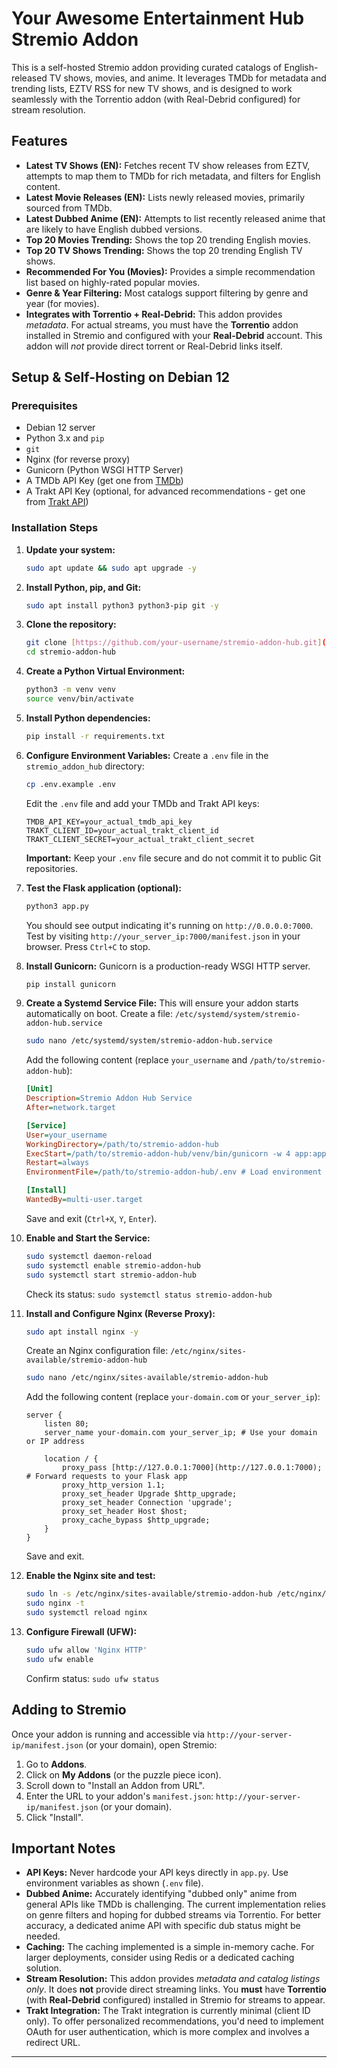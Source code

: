 # Your Awesome Entertainment Hub Stremio Addon

This is a self-hosted Stremio addon providing curated catalogs of English-released TV shows, movies, and anime. It leverages TMDb for metadata and trending lists, EZTV RSS for new TV shows, and is designed to work seamlessly with the Torrentio addon (with Real-Debrid configured) for stream resolution.

## Features

* **Latest TV Shows (EN):** Fetches recent TV show releases from EZTV, attempts to map them to TMDb for rich metadata, and filters for English content.
* **Latest Movie Releases (EN):** Lists newly released movies, primarily sourced from TMDb.
* **Latest Dubbed Anime (EN):** Attempts to list recently released anime that are likely to have English dubbed versions.
* **Top 20 Movies Trending:** Shows the top 20 trending English movies.
* **Top 20 TV Shows Trending:** Shows the top 20 trending English TV shows.
* **Recommended For You (Movies):** Provides a simple recommendation list based on highly-rated popular movies.
* **Genre & Year Filtering:** Most catalogs support filtering by genre and year (for movies).
* **Integrates with Torrentio + Real-Debrid:** This addon provides *metadata*. For actual streams, you must have the **Torrentio** addon installed in Stremio and configured with your **Real-Debrid** account. This addon will *not* provide direct torrent or Real-Debrid links itself.

## Setup & Self-Hosting on Debian 12

### Prerequisites

* Debian 12 server
* Python 3.x and `pip`
* `git`
* Nginx (for reverse proxy)
* Gunicorn (Python WSGI HTTP Server)
* A TMDb API Key (get one from [TMDb](https://www.themoviedb.org/documentation/api/terms-of-use))
* A Trakt API Key (optional, for advanced recommendations - get one from [Trakt API](https://trakt.tv/oauth/applications))

### Installation Steps

1.  **Update your system:**
    ```bash
    sudo apt update && sudo apt upgrade -y
    ```

2.  **Install Python, pip, and Git:**
    ```bash
    sudo apt install python3 python3-pip git -y
    ```

3.  **Clone the repository:**
    ```bash
    git clone [https://github.com/your-username/stremio-addon-hub.git](https://github.com/your-username/stremio-addon-hub.git) # Replace with your repo URL
    cd stremio-addon-hub
    ```

4.  **Create a Python Virtual Environment:**
    ```bash
    python3 -m venv venv
    source venv/bin/activate
    ```

5.  **Install Python dependencies:**
    ```bash
    pip install -r requirements.txt
    ```

6.  **Configure Environment Variables:**
    Create a `.env` file in the `stremio_addon_hub` directory:
    ```bash
    cp .env.example .env
    ```
    Edit the `.env` file and add your TMDb and Trakt API keys:
    ```
    TMDB_API_KEY=your_actual_tmdb_api_key
    TRAKT_CLIENT_ID=your_actual_trakt_client_id
    TRAKT_CLIENT_SECRET=your_actual_trakt_client_secret
    ```
    **Important:** Keep your `.env` file secure and do not commit it to public Git repositories.

7.  **Test the Flask application (optional):**
    ```bash
    python3 app.py
    ```
    You should see output indicating it's running on `http://0.0.0.0:7000`. Test by visiting `http://your_server_ip:7000/manifest.json` in your browser. Press `Ctrl+C` to stop.

8.  **Install Gunicorn:**
    Gunicorn is a production-ready WSGI HTTP server.
    ```bash
    pip install gunicorn
    ```

9.  **Create a Systemd Service File:**
    This will ensure your addon starts automatically on boot.
    Create a file: `/etc/systemd/system/stremio-addon-hub.service`
    ```bash
    sudo nano /etc/systemd/system/stremio-addon-hub.service
    ```
    Add the following content (replace `your_username` and `/path/to/stremio-addon-hub`):
    ```ini
    [Unit]
    Description=Stremio Addon Hub Service
    After=network.target

    [Service]
    User=your_username
    WorkingDirectory=/path/to/stremio-addon-hub
    ExecStart=/path/to/stremio-addon-hub/venv/bin/gunicorn -w 4 app:app -b 127.0.0.1:7000
    Restart=always
    EnvironmentFile=/path/to/stremio-addon-hub/.env # Load environment variables

    [Install]
    WantedBy=multi-user.target
    ```
    Save and exit (`Ctrl+X`, `Y`, `Enter`).

10. **Enable and Start the Service:**
    ```bash
    sudo systemctl daemon-reload
    sudo systemctl enable stremio-addon-hub
    sudo systemctl start stremio-addon-hub
    ```
    Check its status: `sudo systemctl status stremio-addon-hub`

11. **Install and Configure Nginx (Reverse Proxy):**
    ```bash
    sudo apt install nginx -y
    ```
    Create an Nginx configuration file: `/etc/nginx/sites-available/stremio-addon-hub`
    ```bash
    sudo nano /etc/nginx/sites-available/stremio-addon-hub
    ```
    Add the following content (replace `your-domain.com` or `your_server_ip`):
    ```nginx
    server {
        listen 80;
        server_name your-domain.com your_server_ip; # Use your domain or IP address

        location / {
            proxy_pass [http://127.0.0.1:7000](http://127.0.0.1:7000); # Forward requests to your Flask app
            proxy_http_version 1.1;
            proxy_set_header Upgrade $http_upgrade;
            proxy_set_header Connection 'upgrade';
            proxy_set_header Host $host;
            proxy_cache_bypass $http_upgrade;
        }
    }
    ```
    Save and exit.

12. **Enable the Nginx site and test:**
    ```bash
    sudo ln -s /etc/nginx/sites-available/stremio-addon-hub /etc/nginx/sites-enabled/
    sudo nginx -t
    sudo systemctl reload nginx
    ```

13. **Configure Firewall (UFW):**
    ```bash
    sudo ufw allow 'Nginx HTTP'
    sudo ufw enable
    ```
    Confirm status: `sudo ufw status`

## Adding to Stremio

Once your addon is running and accessible via `http://your-server-ip/manifest.json` (or your domain), open Stremio:

1.  Go to **Addons**.
2.  Click on **My Addons** (or the puzzle piece icon).
3.  Scroll down to "Install an Addon from URL".
4.  Enter the URL to your addon's `manifest.json`: `http://your-server-ip/manifest.json` (or your domain).
5.  Click "Install".

## Important Notes

* **API Keys:** Never hardcode your API keys directly in `app.py`. Use environment variables as shown (`.env` file).
* **Dubbed Anime:** Accurately identifying "dubbed only" anime from general APIs like TMDb is challenging. The current implementation relies on genre filters and hoping for dubbed streams via Torrentio. For better accuracy, a dedicated anime API with specific dub status might be needed.
* **Caching:** The caching implemented is a simple in-memory cache. For larger deployments, consider using Redis or a dedicated caching solution.
* **Stream Resolution:** This addon provides *metadata and catalog listings only*. It does **not** provide direct streaming links. You **must** have **Torrentio** (with **Real-Debrid** configured) installed in Stremio for streams to appear.
* **Trakt Integration:** The Trakt integration is currently minimal (client ID only). To offer personalized recommendations, you'd need to implement OAuth for user authentication, which is more complex and involves a redirect URL.

---